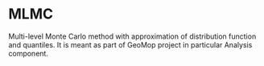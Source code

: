 # MLMC

Multi-level Monte Carlo method with approximation of distribution function and quantiles.
It is meant as part of GeoMop project in particular Analysis component.
